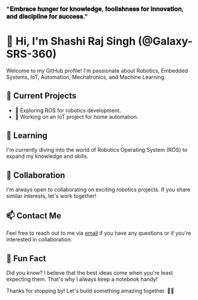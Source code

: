 ### "𝐄𝐦𝐛𝐫𝐚𝐜𝐞 𝐡𝐮𝐧𝐠𝐞𝐫 𝐟𝐨𝐫 𝐤𝐧𝐨𝐰𝐥𝐞𝐝𝐠𝐞, 𝐟𝐨𝐨𝐥𝐢𝐬𝐡𝐧𝐞𝐬𝐬 𝐟𝐨𝐫 𝐢𝐧𝐧𝐨𝐯𝐚𝐭𝐢𝐨𝐧, 𝐚𝐧𝐝 𝐝𝐢𝐬𝐜𝐢𝐩𝐥𝐢𝐧𝐞 𝐟𝐨𝐫 𝐬𝐮𝐜𝐜𝐞𝐬𝐬."

# 👋 Hi, I'm Shashi Raj Singh (@Galaxy-SRS-360)

Welcome to my GitHub profile! I'm passionate about Robotics, Embedded Systems, IoT, Automation, Mechatronics, and Machine Learning.

## 🔭 Current Projects

- 🤖 Exploring ROS for robotics development.
- 🚀 Working on an IoT project for home automation.

## 🌱 Learning

I'm currently diving into the world of Robotics Operating System (ROS) to expand my knowledge and skills.

## 💞️ Collaboration

I'm always open to collaborating on exciting robotics projects. If you share similar interests, let's work together!

## 📫 Contact Me

Feel free to reach out to me via [email](mailto:shashirajsingh613174@gmail.com) if you have any questions or if you're interested in collaboration.

## 🚀 Fun Fact

Did you know? I believe that the best ideas come when you're least expecting them. That's why I always keep a notebook handy!

Thanks for stopping by! Let's build something amazing together. 🤖✨

